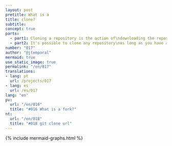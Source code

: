 ```yaml
---
layout: post
pretitle: What is a
title: clone?
subtitle:
concept: true
parts:
  - part1: Cloning a repository is the action of\ndownloading the repository to your computer
  - part2: It's possible to clone any repository\nas long as you have access to it
number: "017"
author: "@jtemporal"
mermaid: true
use_static_image: true
permalink: "/en/017"
translations:
- lang: pt
  url: /projects/017
- lang: es
  url: /es/017
lang: "en"
pv:
  url: "/en/016"
  title: "#016 What is a fork?"
nt:
  url: "/en/018"
  title: "#018 git clone url"
---
```


{% include mermaid-graphs.html %}
